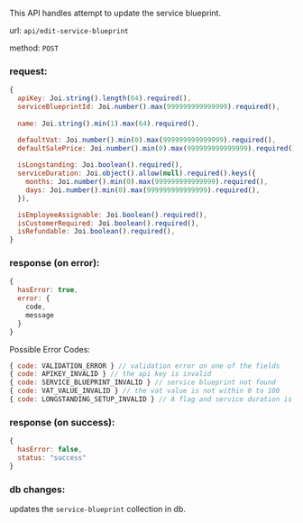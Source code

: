 This API handles attempt to update the service blueprint.

url: `api/edit-service-blueprint`

method: `POST`

### request: 
```js
{
  apiKey: Joi.string().length(64).required(),
  serviceBlueprintId: Joi.number().max(999999999999999).required(),
  
  name: Joi.string().min(1).max(64).required(),

  defaultVat: Joi.number().min(0).max(999999999999999).required(),
  defaultSalePrice: Joi.number().min(0).max(999999999999999).required(),
  
  isLongstanding: Joi.boolean().required(),
  serviceDuration: Joi.object().allow(null).required().keys({
    months: Joi.number().min(0).max(999999999999999).required(),
    days: Joi.number().min(0).max(999999999999999).required(),
  }),

  isEmployeeAssignable: Joi.boolean().required(),
  isCustomerRequired: Joi.boolean().required(),
  isRefundable: Joi.boolean().required(),
}
```

### response (on error):
```js
{
  hasError: true,
  error: {
    code,
    message
  }
}
```

Possible Error Codes:
```js
{ code: VALIDATION_ERROR } // validation error on one of the fields
{ code: APIKEY_INVALID } // the api key is invalid
{ code: SERVICE_BLUEPRINT_INVALID } // service blueprint not found
{ code: VAT_VALUE_INVALID } // the vat value is not within 0 to 100
{ code: LONGSTANDING_SETUP_INVALID } // A flag and service duration is required
```

### response (on success):
```js
{
  hasError: false,
  status: "success"
}
```

### db changes:
updates the `service-blueprint` collection in db.